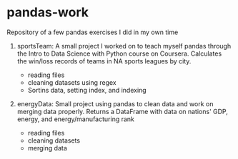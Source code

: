 # pandas-work
Repository of a few pandas exercises I did in my own time

1. sportsTeam: A small project I worked on to teach myself pandas through the Intro to Data Science with Python course on Coursera. Calculates the win/loss records of teams in NA sports leagues by city.
    - reading files
    - cleaning datasets using regex
    - Sortins data, setting index, and indexing
    
2. energyData: Small project using pandas to clean data and work on merging data properly. Returns a DataFrame with data on nations' GDP, energy, and energy/manufacturing rank
    - reading files
    - cleaning datasets
    - merging data
